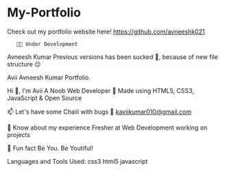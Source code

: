 # My-Portfolio
Check out my portfolio website here! https://github.com/avneeshk021

       
       🌴🚧 Under Development          


Avneesh Kumar
Previous versions has been sucked 🤬, because of new file structure 😔

Avii
Avneesh Kumar Portfolio.

Hi 👋, I'm Avii
A Noob Web Developer
🍻 Made using HTML5, CSS3, JavaScript & Open Source

📫 Let's have some Chaiii with bugs 🙂 kaviikumar010@gmail.com

📄 Know about my experience Fresher at Web Development working on projects

🤗 Fun fact Be You. Be Youtiful!

Languages and Tools Used:
css3 html5 javascript